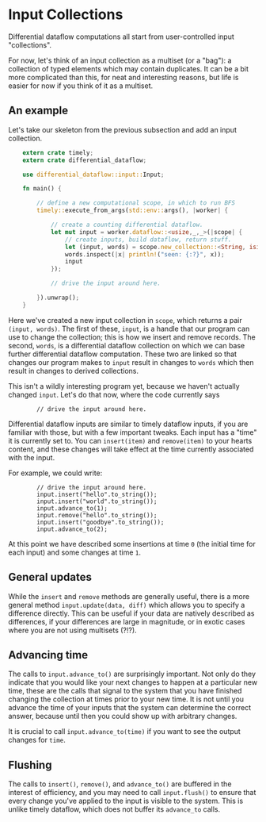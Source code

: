 # Input Collections

Differential dataflow computations all start from user-controlled input "collections".

For now, let's think of an input collection as a multiset (or a "bag"): a collection of typed elements which may contain duplicates. It can be a bit more complicated than this, for neat and interesting reasons, but life is easier for now if you think of it as a multiset.

## An example

Let's take our skeleton from the previous subsection and add an input collection.

```rust
    extern crate timely;
    extern crate differential_dataflow;

    use differential_dataflow::input::Input;

    fn main() {

        // define a new computational scope, in which to run BFS
        timely::execute_from_args(std::env::args(), |worker| {

            // create a counting differential dataflow.
            let mut input = worker.dataflow::<usize,_,_>(|scope| {
                // create inputs, build dataflow, return stuff.
                let (input, words) = scope.new_collection::<String, isize>();
                words.inspect(|x| println!("seen: {:?}", x));
                input
            });

            // drive the input around here.

        }).unwrap();
    }
```

Here we've created a new input collection in `scope`, which returns a pair `(input, words)`. The first of these, `input`, is a handle that our program can use to change the collection; this is how we insert and remove records. The second, `words`, is a differential dataflow collection on which we can base further differential dataflow computation. These two are linked so that changes our program makes to `input` result in changes to `words` which then result in changes to derived collections.

This isn't a wildly interesting program yet, because we haven't actually changed `input`. Let's do that now, where the code currently says

```
        // drive the input around here.
```

Differential dataflow inputs are similar to timely dataflow inputs, if you are familiar with those, but with a few important tweaks. Each input has a "time" it is currently set to. You can `insert(item)` and `remove(item)` to your hearts content, and these changes will take effect at the time currently associated with the input.

For example, we could write:

```rust,ignore
        // drive the input around here.
        input.insert("hello".to_string());
        input.insert("world".to_string());
        input.advance_to(1);
        input.remove("hello".to_string());
        input.insert("goodbye".to_string());
        input.advance_to(2);
```

At this point we have described some insertions at time `0` (the initial time for each input) and some changes at time `1`.

## General updates

While the `insert` and `remove` methods are generally useful, there is a more general method `input.update(data, diff)` which allows you to specify a difference directly. This can be useful if your data are natively described as differences, if your differences are large in magnitude, or in exotic cases where you are not using multisets (?!?).

## Advancing time

The calls to `input.advance_to()` are surprisingly important. Not only do they indicate that you would like your next changes to happen at a particular new time, these are the calls that signal to the system that you have finished changing the collection at times prior to your new time. It is not until you advance the time of your inputs that the system can determine the correct answer, because until then you could show up with arbitrary changes.

It is crucial to call `input.advance_to(time)` if you want to see the output changes for `time`.

## Flushing

The calls to `insert()`, `remove()`, and `advance_to()` are buffered in the interest of efficiency, and you may need to call `input.flush()` to ensure that every change you've applied to the input is visible to the system. This is unlike timely dataflow, which does not buffer its `advance_to` calls.
